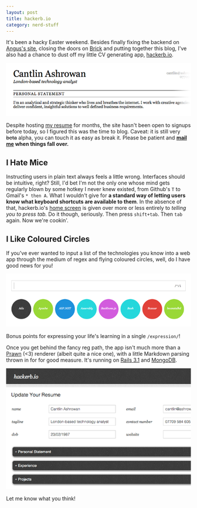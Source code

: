 ```yaml
---
layout: post
title: hackerb.io
category: nerd-stuff
---
```


It's been a hacky Easter weekend. Besides finally fixing the backend on [Angus's site](http://angusgreig.com), closing the doors on [Brick](http://brickmedialab.com) and putting together this blog, I've also had a chance to dust off my little CV generating app, [hackerb.io](http://hackerb.io).

![CV example](/images/hbio_cv_2.png)

Despite hosting [my resume](http://hackerb.io/cantlin.pdf) for months, the site hasn't been open to signups before today, so I figured this was the time to blog. Caveat: it is still very <strike>beta</strike> alpha, you can touch it as easy as break it. Please be patient and **[mail me](mailto:cantlin@ashrowan.com) when things fall over.**

## I Hate Mice

Instructing users in plain text always feels a little wrong. Interfaces should be intuitive, right? Still, I'd bet I'm not the only one whose mind gets regularly blown by some hotkey I never knew existed, from Github's ``T`` to Gmail's ``* then A``. What I wouldn't give for **a standard way of letting users know what keyboard shortcuts are available to them**. In the absence of that, hackerb.io's [home screen](http://hackerb.io) is given over more or less entirely to *telling you to press tab.* Do it though, seriously. Then press ``shift+tab``. Then ``tab`` again. Now we're cookin'.

## I Like Coloured Circles

If you've ever wanted to input a list of the technologies you know into a web app through the medium of regex and flying coloured circles, well, do I have good news for you!

![What's your stack?](/images/hbio_stack.png)

Bonus points for expressing your life's learning in a single ``/expression/``!

Once you get behind the fancy reg path, the app isn't much more than a [Prawn](http://prawn.majesticseacreature.com) (&lt;3) renderer (albeit quite a nice one), with a little Markdown parsing thrown in for for good measure. It's running on [Rails 3.1](http://rubyonrails.org) and [MongoDB](http://www.mongodb.org/).

![Editor](/images/hbio_editor.png)

Let me know what you think!